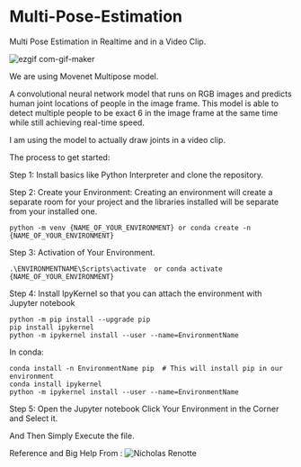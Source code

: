 # Multi-Pose-Estimation
Multi Pose Estimation in Realtime and in a Video Clip.

![ezgif com-gif-maker](https://user-images.githubusercontent.com/51056214/139657812-9039284a-062b-48ec-b19a-45c7ceb387f2.gif)


We are using Movenet Multipose model.

A convolutional neural network model that runs on RGB images and predicts human joint locations of people in the image frame. This model is able to detect multiple people to be exact 6 in the image frame at the same time while still achieving real-time speed. 

I am using the model to actually draw joints in a video clip.

The process to get started:

Step 1: Install basics like Python Interpreter and clone the repository.

Step 2: Create your Environment: Creating an environment will create a separate room for your project and the libraries installed will be separate from your installed one.
```
python -m venv {NAME_OF_YOUR_ENVIRONMENT} or conda create -n {NAME_OF_YOUR_ENVIRONMENT}
```
Step 3: Activation of Your Environment.
```
.\ENVIRONMENTNAME\Scripts\activate  or conda activate {NAME_OF_YOUR_ENVIRONMENT}
```
Step 4: Install IpyKernel so that you can attach the environment with Jupyter notebook
```
python -m pip install --upgrade pip
pip install ipykernel
python -m ipykernel install --user --name=EnvironmentName
```

In conda:
```
conda install -n EnvironmentName pip  # This will install pip in our environment
conda install ipykernel
python -m ipykernel install --user --name=EnvironmentName
```
Step 5: Open the Jupyter notebook Click Your Environment in the Corner and Select it.

And Then Simply Execute the file.


Reference and Big Help From : ![Nicholas Renotte](https://github.com/nicknochnack/)
